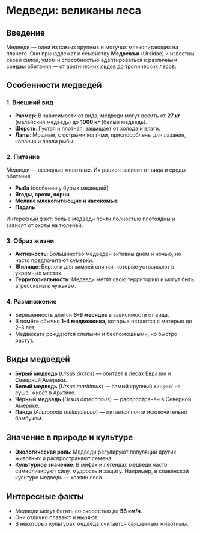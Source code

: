 # Медведи: великаны леса

## Введение
Медведи — одни из самых крупных и могучих млекопитающих на планете. Они принадлежат к семейству **Медвежьи** (Ursidae) и известны своей силой, умом и способностью адаптироваться к различным средам обитания — от арктических льдов до тропических лесов.

## Особенности медведей

### 1. Внешний вид
- **Размер**: В зависимости от вида, медведи могут весить от **27 кг** (малайский медведь) до **1000 кг** (белый медведь).
- **Шерсть**: Густая и плотная, защищает от холода и влаги.
- **Лапы**: Мощные, с острыми когтями, приспособлены для лазания, копания и ловли рыбы.

### 2. Питание
Медведи — всеядные животные. Их рацион зависит от вида и среды обитания:
- **Рыба** (особенно у бурых медведей)
- **Ягоды, орехи, корни**
- **Мелкие млекопитающие и насекомые**
- **Падаль**

Интересный факт: белые медведи почти полностью плотоядны и зависят от охоты на тюленей.

### 3. Образ жизни
- **Активность**: Большинство медведей активны днём и ночью, но часто предпочитают сумерки.
- **Жилище**: Берлоги для зимней спячки, которые устраивают в укромных местах.
- **Территориальность**: Медведи метят свою территорию и могут быть агрессивны к чужакам.

### 4. Размножение
- Беременность длится **6–9 месяцев** в зависимости от вида.
- В помёте обычно **1–4 медвежонка**, которые остаются с матерью до 2–3 лет.
- Медвежата рождаются слепыми и беспомощными, но быстро растут.

## Виды медведей
- **Бурый медведь** (*Ursus arctos*) — обитает в лесах Евразии и Северной Америки.
- **Белый медведь** (*Ursus maritimus*) — самый крупный хищник на суше, живёт в Арктике.
- **Чёрный медведь** (*Ursus americanus*) — распространён в Северной Америке.
- **Панда** (*Ailuropoda melanoleuca*) — питается почти исключительно бамбуком.

## Значение в природе и культуре
- **Экологическая роль**: Медведи регулируют популяции других животных и распространяют семена.
- **Культурное значение**: В мифах и легендах медведи часто символизируют силу, мудрость и защиту. Например, в славянской культуре медведь — хозяин леса.

## Интересные факты
- Медведи могут бегать со скоростью до **56 км/ч**. 
- Они отлично плавают и ныряют.
- В некоторых культурах медведь считается священным животным.